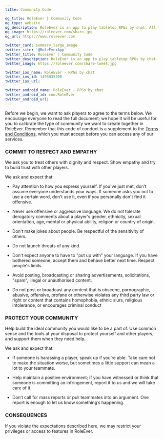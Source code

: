 ```yaml
---
title: Community Code

og_title: RoleEver | Community Code
og_type: website
og_description: RoleEver is an app to play tabletop RPGs by chat. All the necessary tools to play at your fingertips. Game chat, character sheets, dice rolls, custom game systems, d&d 5e integrations and much more. RoleEver is available both on iOS and Android!
og_image: https://roleever.com/share.jpg
og_url: https://www.roleever.com

twitter_card: summary_large_image
twitter_site: '@RoleEverApp'
twitter_title: RoleEver | Community Code
twitter_description: RoleEver is an app to play tabletop RPGs by chat. All the necessary tools to play at your fingertips. Game chat, character sheets, dice rolls, custom game systems, d&d 5e integrations and much more. RoleEver is available both on iOS and Android!
twitter_image: https://roleever.com/share-tweet.jpg

twitter_ios_name: RoleEver - RPGs by chat
twitter_ios_id: 1498035308
twitter_ios_url:

twitter_android_name: RoleEver - RPGs by chat
twitter_android_id: com.RoleEver
twitter_android_url:
---
```


Before we begin, we want to ask players to agree to the terms below. We encourage everyone to read the full document; we hope it will be useful for you to calibrate the type of community we want to create together in RoleEver. Remember that this code of conduct is a supplement to the [Terms and Conditions](https://roleever.com/tos), which you must accept before you can access any of our services.

### COMMIT TO RESPECT AND EMPATHY

We ask you to treat others with dignity and respect. Show empathy and try to build trust with other players.

We ask and expect that:

- Pay attention to how you express yourself. If you've just met, don't assume everyone understands your ways. If someone asks you not to use a certain word, don't use it, even if you personally don't find it offensive.

- Never use offensive or aggressive language. We do not tolerate derogatory comments about a player's gender, ethnicity, sexual orientation, age, mental or physical ability, religion or country of origin.

- Don't make jokes about people. Be respectful of the sensitivity of others.

- Do not launch threats of any kind.

- Don't expect anyone to have to "put up with" your language. If you have bothered someone, accept them and behave better next time. Respect people's limits.

- Avoid posting, broadcasting or sharing advertisements, solicitations, "spam", illegal or unauthorised content.

- Do not post or broadcast any content that is obscene, pornographic, abusive, offensive, profane or otherwise violates any third party law or right or content that contains homophobia, ethnic slurs, religious intolerance, or encourages criminal conduct

### PROTECT YOUR COMMUNITY

Help build the ideal community you would like to be a part of. Use common sense and the tools at your disposal to protect yourself and other players, and support them when they need help.

We ask and expect that:

- If someone is harassing a player, speak up if you’re able. Take care not to make the situation worse, but sometimes a little support can mean a lot to your teammate.

- Help maintain a positive environment; if you have witnessed or think that someone is committing an infringement, report it to us and we will take care of it.

- Don’t call for mass reports or pull teammates into an argument. One report is enough to let us know something’s happening.

### CONSEQUENCES

If you violate the expectations described here, we may restrict your privileges or access to features in RoleEver.
